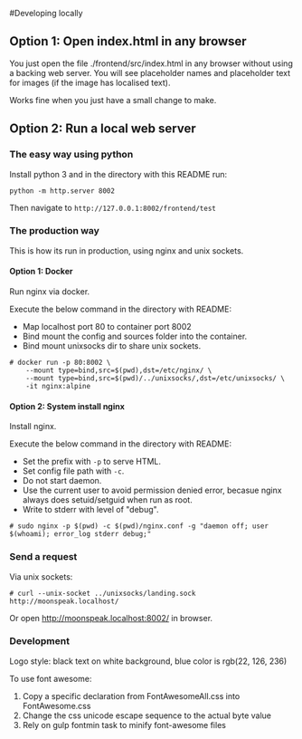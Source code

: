 #Developing locally

## Option 1: Open index.html in any browser

You just open the file ./frontend/src/index.html in any browser without using a backing web server.
You will see placeholder names and placeholder text for images (if the image has localised text).

Works fine when you just have a small change to make.


## Option 2: Run a local web server

### The easy way using python

Install python 3 and in the directory with this README run:
```
python -m http.server 8002
```

Then navigate to `http://127.0.0.1:8002/frontend/test`


### The production way

This is how its run in production, using nginx and unix sockets.

#### Option 1: Docker

Run nginx via docker. 

Execute the below command in the directory with README:

- Map localhost port 80 to container port 8002
- Bind mount the config and sources folder into the container.
- Bind mount unixsocks dir to share unix sockets.

```
# docker run -p 80:8002 \
    --mount type=bind,src=$(pwd),dst=/etc/nginx/ \
    --mount type=bind,src=$(pwd)/../unixsocks/,dst=/etc/unixsocks/ \
    -it nginx:alpine
```


#### Option 2: System install nginx

Install nginx. 

Execute the below command in the directory with README:

- Set the prefix with `-p` to serve HTML.
- Set config file path with `-c`.
- Do not start daemon.
- Use the current user to avoid permission denied error, becasue nginx always does setuid/setguid when run as root.
- Write to stderr with level of "debug".

```
# sudo nginx -p $(pwd) -c $(pwd)/nginx.conf -g "daemon off; user $(whoami); error_log stderr debug;"
```


### Send a request

Via unix sockets:
```
# curl --unix-socket ../unixsocks/landing.sock http://moonspeak.localhost/
```

Or open http://moonspeak.localhost:8002/ in browser.



### Development

Logo style: black text on white background, blue color is rgb(22, 126, 236)

To use font awesome:
1. Copy a specific declaration from FontAwesomeAll.css into FontAwesome.css
2. Change the css unicode escape sequence to the actual byte value
3. Rely on gulp fontmin task to minify font-awesome files
